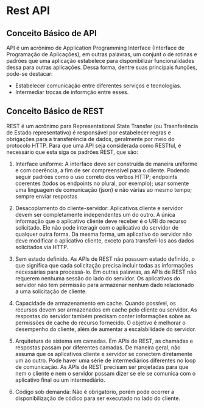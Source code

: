 # Rest API
## Conceito Básico de API
  API é um acrônimo de Application Programming Interface (Interface de Programação de Aplicações), em outras palavras, um conjunt o de rotinas e padrões que uma aplicação estabelece para disponibilizar funcionalidades dessa para outras aplicações. Dessa forma, dentre suas principais funções, pode-se destacar: 

  * Estabelecer comunicação entre diferentes serviços e tecnologias.
  * Intermediar trocas de informção entre esses.

## Conceito Básico de REST

  REST é um acrônimo para Representational State Transfer (ou Trasnferência de Estado representativo) é responsável por estabelecer regras e obrigações para a transferência de dados, geralmente por meio do protocolo HTTP. Para que uma API seja considerada como RESTful, é necessário que esta siga os padrões REST, que são: 
  
  1. Interface uniforme: A interface deve ser construída de maneira uniforme e com coerência, a fim de ser compreensível para o cliente. Podendo seguir padrões como o uso correto dos verbos HTTP; endpoints coerentes (todos os endpoints no plural, por exemplo); usar somente uma linguagem de comunicação (json) e não várias ao mesmo tempo; sempre enviar respostas 
 
  2. Desacoplamento do cliente-servidor: Aplicativos cliente e servidor devem ser completamente independentes um do outro. A única informação que o aplicativo cliente deve receber é o URI do recurso solicitado. Ele não pode interagir com o aplicativo do servidor de qualquer outra forma. Da mesma forma, um aplicativo do servidor não deve modificar o aplicativo cliente, exceto para transferi-los aos dados solicitados via HTTP.

  3. Sem estado definido. As APIs de REST não possuem estado definido, o que significa que cada solicitação precisa incluir todas as informações necessárias para processá-lo. Em outras palavras, as APIs de REST não requerem nenhuma sessão do lado do servidor. Os aplicativos do servidor não tem permissão para armazenar nenhum dado relacionado a uma solicitação de cliente.

  4. Capacidade de armazenamento em cache. Quando possível, os recursos devem ser armazenados em cache pelo cliente ou servidor. As respostas do servidor também precisam conter informações sobre as permissões de cache do recurso fornecido. O objetivo é melhorar o desempenho do cliente, além de aumentar a escalabilidade do servidor.

  5. Arquitetura de sistema em camadas. Em APIs de REST, as chamadas e respostas passam por diferentes camadas. De maneira geral, não assuma que os aplicativos cliente e servidor se conectem diretamente um ao outro. Pode haver uma série de intermediários diferentes no loop de comunicação. As APIs de REST precisam ser projetadas para que nem o cliente e nem o servidor possam dizer se ele se comunica com o aplicativo final ou um intermediário.

  6. Código sob demanda: Não é obrigatório, porém pode ocorrer a disponibilização de códico para ser executado no lado do cliente.
